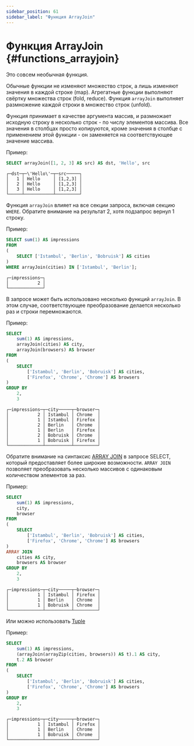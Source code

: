 ```yaml
---
sidebar_position: 61
sidebar_label: "Функция ArrayJoin"
---
```


# Функция ArrayJoin {#functions_arrayjoin}

Это совсем необычная функция.

Обычные функции не изменяют множество строк, а лишь изменяют значения в каждой строке (map).
Агрегатные функции выполняют свёртку множества строк (fold, reduce).
Функция `arrayJoin` выполняет размножение каждой строки в множество строк (unfold).

Функция принимает в качестве аргумента массив, и размножает исходную строку в несколько строк - по числу элементов массива.
Все значения в столбцах просто копируются, кроме значения в столбце с применением этой функции - он заменяется на соответствующее значение массива.

Пример:

``` sql
SELECT arrayJoin([1, 2, 3] AS src) AS dst, 'Hello', src
```

``` text
┌─dst─┬─\'Hello\'─┬─src─────┐
│   1 │ Hello     │ [1,2,3] │
│   2 │ Hello     │ [1,2,3] │
│   3 │ Hello     │ [1,2,3] │
└─────┴───────────┴─────────┘
```

Функция `arrayJoin` влияет на все секции запроса, включая секцию `WHERE`. Обратите внимание на результат 2, хотя подзапрос вернул 1 строку.

Пример:

```sql
SELECT sum(1) AS impressions
FROM
(
    SELECT ['Istambul', 'Berlin', 'Bobruisk'] AS cities
)
WHERE arrayJoin(cities) IN ['Istambul', 'Berlin'];
```

``` text
┌─impressions─┐
│           2 │
└─────────────┘
```

В запросе может быть использовано несколько функций `arrayJoin`. В этом случае, соответствующее преобразование делается несколько раз и строки перемножаются.

Пример:

```sql
SELECT
    sum(1) AS impressions,
    arrayJoin(cities) AS city,
    arrayJoin(browsers) AS browser
FROM
(
    SELECT
        ['Istambul', 'Berlin', 'Bobruisk'] AS cities,
        ['Firefox', 'Chrome', 'Chrome'] AS browsers
)
GROUP BY
    2,
    3
```

``` text
┌─impressions─┬─city─────┬─browser─┐
│           2 │ Istambul │ Chrome  │
│           1 │ Istambul │ Firefox │
│           2 │ Berlin   │ Chrome  │
│           1 │ Berlin   │ Firefox │
│           2 │ Bobruisk │ Chrome  │
│           1 │ Bobruisk │ Firefox │
└─────────────┴──────────┴─────────┘
```

Обратите внимание на синтаксис [ARRAY JOIN](../statements/select/array-join.md) в запросе SELECT, который предоставляет более широкие возможности.
`ARRAY JOIN` позволяет преобразовать несколько массивов с одинаковым количеством элементов за раз.

Пример:

```sql
SELECT
    sum(1) AS impressions,
    city,
    browser
FROM
(
    SELECT
        ['Istambul', 'Berlin', 'Bobruisk'] AS cities,
        ['Firefox', 'Chrome', 'Chrome'] AS browsers
)
ARRAY JOIN
    cities AS city,
    browsers AS browser
GROUP BY
    2,
    3
```

``` text
┌─impressions─┬─city─────┬─browser─┐
│           1 │ Istambul │ Firefox │
│           1 │ Berlin   │ Chrome  │
│           1 │ Bobruisk │ Chrome  │
└─────────────┴──────────┴─────────┘
```

Или можно использовать [Tuple](../data-types/tuple.md)

Пример:

```sql
SELECT
    sum(1) AS impressions,
    (arrayJoin(arrayZip(cities, browsers)) AS t).1 AS city,
    t.2 AS browser
FROM
(
    SELECT
        ['Istambul', 'Berlin', 'Bobruisk'] AS cities,
        ['Firefox', 'Chrome', 'Chrome'] AS browsers
)
GROUP BY
    2,
    3
```

``` text
┌─impressions─┬─city─────┬─browser─┐
│           1 │ Istambul │ Firefox │
│           1 │ Berlin   │ Chrome  │
│           1 │ Bobruisk │ Chrome  │
└─────────────┴──────────┴─────────┘
```
